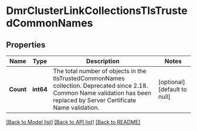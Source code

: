 # DmrClusterLinkCollectionsTlsTrustedCommonNames

## Properties
Name | Type | Description | Notes
------------ | ------------- | ------------- | -------------
**Count** | **int64** | The total number of objects in the tlsTrustedCommonNames collection. Deprecated since 2.18. Common Name validation has been replaced by Server Certificate Name validation. | [optional] [default to null]

[[Back to Model list]](../README.md#documentation-for-models) [[Back to API list]](../README.md#documentation-for-api-endpoints) [[Back to README]](../README.md)

